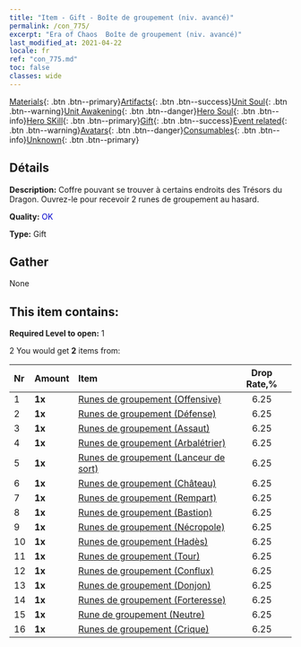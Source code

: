 ```yaml
---
title: "Item - Gift - Boîte de groupement (niv. avancé)"
permalink: /con_775/
excerpt: "Era of Chaos  Boîte de groupement (niv. avancé)"
last_modified_at: 2021-04-22
locale: fr
ref: "con_775.md"
toc: false
classes: wide
---
```

 [Materials](/ItemsFR/){: .btn .btn--primary}[Artifacts](/ItemsFR/Artifacts/){: .btn .btn--success}[Unit Soul](/ItemsFR/UnitSoul/){: .btn .btn--warning}[Unit Awakening](/ItemsFR/UnitAwakening/){: .btn .btn--danger}[Hero Soul](/ItemsFR/HeroSoul/){: .btn .btn--info}[Hero SKill](/ItemsFR/HeroSkill/){: .btn .btn--primary}[Gift](/ItemsFR/Gift/){: .btn .btn--success}[Event related](/ItemsFR/Events/){: .btn .btn--warning}[Avatars](/ItemsFR/Avatars/){: .btn .btn--danger}[Consumables](/ItemsFR/Consumables/){: .btn .btn--info}[Unknown](/ItemsFR/Unknown/){: .btn .btn--primary}

## Détails
 **Description:** Coffre pouvant se trouver à certains endroits des Trésors du Dragon. Ouvrez-le pour recevoir 2 runes de groupement au hasard.

 **Quality:** <span style="color: #0000CD">OK</span>

 **Type:** Gift

## Gather

  None

## This item contains:

 **Required Level to open:** 1

 2 You would get **2** items  from:

  | Nr | Amount |     Item    | Drop Rate,% |
  |:---|:-------|:------------|:---------:|
  | 1 |  **1x** | [Runes de groupement (Offensive)](/fr/Items/con_734/) | 6.25 | 
  | 2 |  **1x** | [Runes de groupement (Défense)](/fr/Items/con_739/) | 6.25 | 
  | 3 |  **1x** | [Runes de groupement (Assaut)](/fr/Items/con_741/) | 6.25 | 
  | 4 |  **1x** | [Runes de groupement (Arbalétrier)](/fr/Items/con_742/) | 6.25 | 
  | 5 |  **1x** | [Runes de groupement (Lanceur de sort)](/fr/Items/con_746/) | 6.25 | 
  | 6 |  **1x** | [Runes de groupement (Château)](/fr/Items/con_752/) | 6.25 | 
  | 7 |  **1x** | [Runes de groupement (Rempart)](/fr/Items/con_753/) | 6.25 | 
  | 8 |  **1x** | [Runes de groupement (Bastion)](/fr/Items/con_754/) | 6.25 | 
  | 9 |  **1x** | [Runes de groupement (Nécropole)](/fr/Items/con_755/) | 6.25 | 
  | 10 |  **1x** | [Runes de groupement (Hadès)](/fr/Items/con_777/) | 6.25 | 
  | 11 |  **1x** | [Runes de groupement (Tour)](/fr/Items/con_785/) | 6.25 | 
  | 12 |  **1x** | [Runes de groupement (Conflux)](/fr/Items/con_791/) | 6.25 | 
  | 13 |  **1x** | [Runes de groupement (Donjon)](/fr/Items/con_792/) | 6.25 | 
  | 14 |  **1x** | [Runes de groupement (Forteresse)](/fr/Items/con_818/) | 6.25 | 
  | 15 |  **1x** | [Rune de groupement (Neutre)](/fr/Items/con_869/) | 6.25 | 
  | 16 |  **1x** | [Runes de groupement (Crique)](/fr/Items/con_868/) | 6.25 | 
